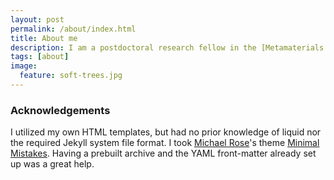 ```yaml
---
layout: post
permalink: /about/index.html
title: About me
description: I am a postdoctoral research fellow in the [Metamaterials and Plasmonics Research Group](http://users.ece.utexas.edu/~aalu/group.htm), Department of Electrical and Computer Engineering, The University of Texas at Austin.
tags: [about]
image:
  feature: soft-trees.jpg
---
```





### Acknowledgements
I utilized my own HTML templates, but had no prior knowledge of liquid nor the required Jekyll system file format. I took [Michael Rose](http://twitter.com/mmistakes)'s theme [Minimal Mistakes](http://mmistakes.github.io/minimal-mistakes/). Having a prebuilt archive and the YAML front-matter already set up was a great help. 



